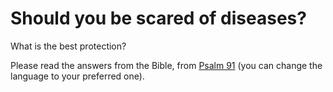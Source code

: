# Should you be scared of diseases?
What is the best protection?

Please read the answers from the Bible, from [Psalm 91](https://biblehub.com/nlt/psalms/91.htm) (you can change the language to your preferred one).
